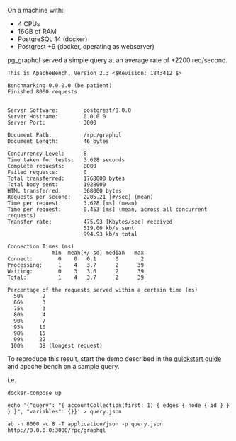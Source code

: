 
On a machine with:

- 4 CPUs
- 16GB of RAM
- PostgreSQL 14 (docker)
- Postgrest +9 (docker, operating as webserver)

pg_graphql served a simple query at an average rate of +2200 req/second.


```
This is ApacheBench, Version 2.3 <$Revision: 1843412 $>

Benchmarking 0.0.0.0 (be patient)
Finished 8000 requests


Server Software:        postgrest/8.0.0
Server Hostname:        0.0.0.0
Server Port:            3000

Document Path:          /rpc/graphql
Document Length:        46 bytes

Concurrency Level:      8
Time taken for tests:   3.628 seconds
Complete requests:      8000
Failed requests:        0
Total transferred:      1768000 bytes
Total body sent:        1928000
HTML transferred:       368000 bytes
Requests per second:    2205.21 [#/sec] (mean)
Time per request:       3.628 [ms] (mean)
Time per request:       0.453 [ms] (mean, across all concurrent requests)
Transfer rate:          475.93 [Kbytes/sec] received
                        519.00 kb/s sent
                        994.93 kb/s total

Connection Times (ms)
              min  mean[+/-sd] median   max
Connect:        0    0   0.1      0       2
Processing:     1    4   3.7      2      39
Waiting:        0    3   3.6      2      39
Total:          1    4   3.7      2      39

Percentage of the requests served within a certain time (ms)
  50%      2
  66%      3
  75%      3
  80%      4
  90%      7
  95%     10
  98%     15
  99%     22
 100%     39 (longest request)
```

To reproduce this result, start the demo described in the [quickstart guide](quickstart.md) and apache bench on a sample query.

i.e.

```shell
docker-compose up

echo '{"query": "{ accountCollection(first: 1) { edges { node { id } } } }", "variables": {}}' > query.json

ab -n 8000 -c 8 -T application/json -p query.json http://0.0.0.0:3000/rpc/graphql
```
